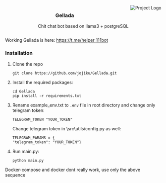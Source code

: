 <div id="top"></div>

<!-- PROJECT LOGO and HEADER -->
<div style="overflow: hidden;">
  <img src="https://github.com/jojiku/Gellada/assets/56271473/1118b912-4a4c-4a3a-9869-930eb459ccd2" alt="Project Logo" style="float: right; margin-left: 20px; margin-bottom: 10px;">
  <h3 align="center">Gellada</h3>
  <p align="center">
    Chit chat bot based on llama3 + postgreSQL
  </p>
</div> 



Working Gellada is here: https://t.me/helper_111bot

### Installation

1. Clone the repo
   ```
   git clone https://github.com/jojiku/Gellada.git
   ```
2. Install the required packages:
   ```
   cd Gellada
   pip install -r requirements.txt
   ```
3. Rename example_env.txt to `.env` file in root directory and change only telegram token:
    ```
    TELEGRAM_TOKEN "YOUR_TOKEN"
    ```
    Change telegram token in \src\utils\config.py as well:
    ```
    TELEGRAM_PARAMS = {
    "telegram_token": "YOUR_TOKEN"}
    ```
   
4. Run main.py:
   ```
   python main.py
   ```
 Docker-compose and docker dont really work, use only the above sequence
